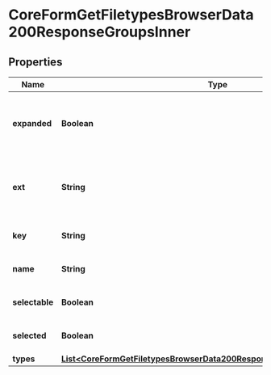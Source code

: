 

# CoreFormGetFiletypesBrowserData200ResponseGroupsInner


## Properties

| Name | Type | Description | Notes |
|------------ | ------------- | ------------- | -------------|
|**expanded** | **Boolean** | Should the group start as expanded or collapsed |  [optional] |
|**ext** | **String** | The list of file extensions associated with the group |  [optional] |
|**key** | **String** | The file type group identifier |  [optional] |
|**name** | **String** | The file type group name |  [optional] |
|**selectable** | **Boolean** | Can it be marked as selected |  [optional] |
|**selected** | **Boolean** | Should it be marked as selected |  [optional] |
|**types** | [**List&lt;CoreFormGetFiletypesBrowserData200ResponseGroupsInnerTypesInner&gt;**](CoreFormGetFiletypesBrowserData200ResponseGroupsInnerTypesInner.md) |  |  [optional] |



